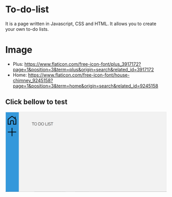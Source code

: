 # To-do-list
 It is a page written in Javascript, CSS and HTML. It allows you to create your own to-do lists.

# Image
* Plus: https://www.flaticon.com/free-icon-font/plus_3917172?page=1&position=3&term=plus&origin=search&related_id=3917172
* Home: https://www.flaticon.com/free-icon-font/house-chimney_9245158?page=1&position=3&term=home&origin=search&related_id=9245158

## Click bellow to test
[![Logo strony](img/photo.PNG)](https://kakol155.github.io/To-do-list/)

